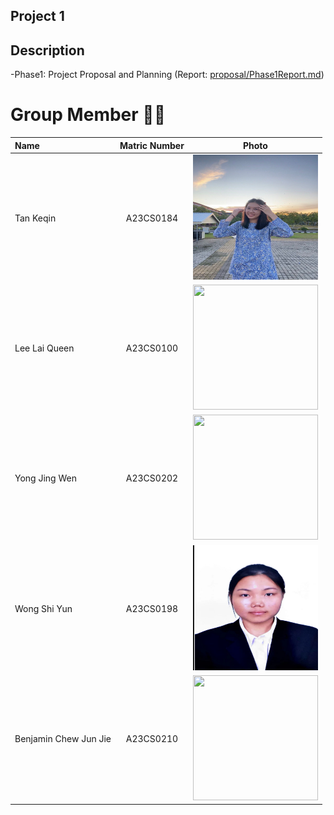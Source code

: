 ## Project 1

## Description
-Phase1: Project Proposal and Planning (Report: [proposal/Phase1Report.md](https://github.com/tkeqin/Seven-Teen_Project1_SAD_20232024/blob/a108820ea790571409c456c74aa7b93c94db553a/proposal/Phase1Report.md))

# Group Member 🧑‍💻

| Name             | Matric Number | Photo                                                         |
| :---------------- | :-------------: | :------------------------------------------------------------: |
| Tan Keqin        | A23CS0184        | <img src="images/keqin.jpg/" width=200px, height=200px>    |
| Lee Lai Queen         | A23CS0100        | <img src="images/" width=200px, height=200px>    |
| Yong Jing Wen            | A23CS0202     | <img src="images/" width=200px, height=200px>    |
| Wong Shi Yun                | A23CS0198        | <img src="images/wsy.jpg/" width=200px, height=200px>         |
| Benjamin Chew Jun Jie                | A23CS0210        | <img src="image/" width=200px, height=200px>         |
